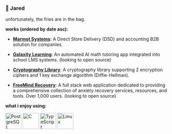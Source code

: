 ### 🍄 Jared

unfortunately, the fries are in the bag. 


**works (ordered by date asc):**

* **[Marmot Systems](https://www.marmotsystems.com/)**: A Direct Store Delivery (DSD) and accounting B2B solution for companies. 

* **[Galaxity Learning](https://www.galaxitylearning.com/signin)**: An automated AI math tutoring app integrated into school LMS systems. (looking to open source)

* **[Cryptography Library](https://github.com/CalculusCoder/c-cryptography-library)**: A cryptography library supporting 2 encryption ciphers and 1 key exchange algorithm (Diffie-Hellman). 

* **[FreeMind Recovery](https://www.freemindrecovery.com/)**: A full stack web application dedicated to providing a comprehensive collection of anxiety recovery services, resources, and tools. Over 1,000 users. (looking to open source) 

**what i enjoy using:**

<img src="https://cdn.jsdelivr.net/gh/devicons/devicon/icons/postgresql/postgresql-original.svg" alt="PostgreSQL" width="50" height="50"/>  <img src="https://cdn.jsdelivr.net/gh/devicons/devicon/icons/c/c-original.svg" alt="C" width="50" height="50"/>  <img src="https://cdn.jsdelivr.net/gh/devicons/devicon/icons/typescript/typescript-original.svg" alt="TypeScript" width="50" height="50"/>  <img src="https://cdn.jsdelivr.net/gh/devicons/devicon/icons/linux/linux-original.svg" alt="Linux" width="50" height="50"/> 

<!-- <img src="https://cdn.jsdelivr.net/gh/devicons/devicon/icons/bash/bash-original.svg" alt="Bash" width="50" height="50"/>  -->

 
  



 
  


